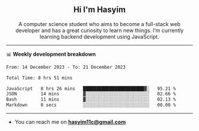 <h2 align="center">Hi I'm Hasyim</h2>

<p align="center">A computer science student who aims to become a full-stack web developer and has a great curiosity to learn new things. I’m currently learning backend development using JavaScript.</p>

<!--![Anurag's GitHub stats](https://github-readme-stats-one-pink-11.vercel.app/api?username=hasyimashari&show_icons=true&theme=transparent&hide=contribs,prs)-->

---

📊 **Weekly development breakdown**

<!--START_SECTION:waka-->

```txt
From: 14 December 2023 - To: 21 December 2023

Total Time: 8 hrs 51 mins

JavaScript   8 hrs 26 mins   ███████████████████████▓░   95.21 %
JSON         14 mins         ▓░░░░░░░░░░░░░░░░░░░░░░░░   02.66 %
Bash         11 mins         ▓░░░░░░░░░░░░░░░░░░░░░░░░   02.13 %
Markdown     0 secs          ░░░░░░░░░░░░░░░░░░░░░░░░░   00.00 %
```

<!--END_SECTION:waka-->

---

- You can reach me on **hasyim11c@gmail.com**
